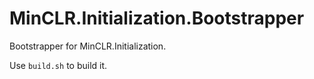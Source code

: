 # MinCLR.Initialization.Bootstrapper

Bootstrapper for MinCLR.Initialization.

Use `build.sh` to build it.
